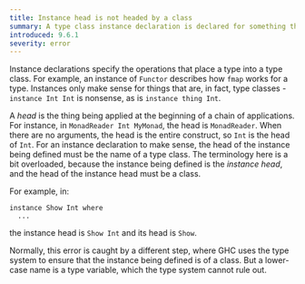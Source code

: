 ```yaml
---
title: Instance head is not headed by a class
summary: A type class instance declaration is declared for something that is not a type class
introduced: 9.6.1
severity: error
---
```


Instance declarations specify the operations that place a type into a type class. For example, an instance of `Functor` describes how `fmap` works for a type. Instances only make sense for things that are, in fact, type classes - `instance Int Int` is nonsense, as is `instance thing Int`.

A _head_ is the thing being applied at the beginning of a chain of applications. For instance, in `MonadReader Int MyMonad`, the head is `MonadReader`. When there are no arguments, the head is the entire construct, so `Int` is the head of `Int`. For an instance declaration to make sense, the head of the instance being defined must be the name of a type class. The terminology here is a bit overloaded, because the instance being defined is the _instance head_, and the head of the instance head must be a class.

For example, in:
```
instance Show Int where
  ...
```
the instance head is `Show Int` and its head is `Show`.

Normally, this error is caught by a different step, where GHC uses the type system to ensure that the instance being defined is of a class. But a lower-case name is a type variable, which the type system cannot rule out.


